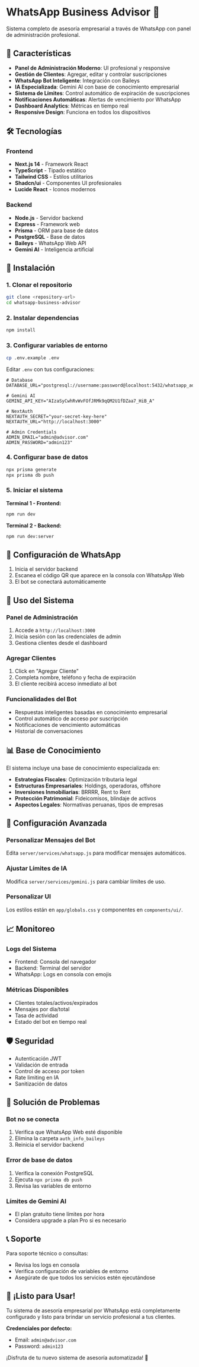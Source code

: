 # WhatsApp Business Advisor 🚀

Sistema completo de asesoría empresarial a través de WhatsApp con panel de administración profesional.

## 🌟 Características

- **Panel de Administración Moderno**: UI profesional y responsive
- **Gestión de Clientes**: Agregar, editar y controlar suscripciones
- **WhatsApp Bot Inteligente**: Integración con Baileys
- **IA Especializada**: Gemini AI con base de conocimiento empresarial
- **Sistema de Límites**: Control automático de expiración de suscripciones
- **Notificaciones Automáticas**: Alertas de vencimiento por WhatsApp
- **Dashboard Analytics**: Métricas en tiempo real
- **Responsive Design**: Funciona en todos los dispositivos

## 🛠️ Tecnologías

### Frontend
- **Next.js 14** - Framework React
- **TypeScript** - Tipado estático
- **Tailwind CSS** - Estilos utilitarios
- **Shadcn/ui** - Componentes UI profesionales
- **Lucide React** - Iconos modernos

### Backend
- **Node.js** - Servidor backend
- **Express** - Framework web
- **Prisma** - ORM para base de datos
- **PostgreSQL** - Base de datos
- **Baileys** - WhatsApp Web API
- **Gemini AI** - Inteligencia artificial

## 🚀 Instalación

### 1. Clonar el repositorio
```bash
git clone <repository-url>
cd whatsapp-business-advisor
```

### 2. Instalar dependencias
```bash
npm install
```

### 3. Configurar variables de entorno
```bash
cp .env.example .env
```

Editar `.env` con tus configuraciones:
```env
# Database
DATABASE_URL="postgresql://username:password@localhost:5432/whatsapp_advisor"

# Gemini AI
GEMINI_API_KEY="AIzaSyCwhRvWvFOfJRMk9qQM2U1fDZaa7_HiB_A"

# NextAuth
NEXTAUTH_SECRET="your-secret-key-here"
NEXTAUTH_URL="http://localhost:3000"

# Admin Credentials
ADMIN_EMAIL="admin@advisor.com"
ADMIN_PASSWORD="admin123"
```

### 4. Configurar base de datos
```bash
npx prisma generate
npx prisma db push
```

### 5. Iniciar el sistema

**Terminal 1 - Frontend:**
```bash
npm run dev
```

**Terminal 2 - Backend:**
```bash
npm run dev:server
```

## 📱 Configuración de WhatsApp

1. Inicia el servidor backend
2. Escanea el código QR que aparece en la consola con WhatsApp Web
3. El bot se conectará automáticamente

## 🎯 Uso del Sistema

### Panel de Administración
1. Accede a `http://localhost:3000`
2. Inicia sesión con las credenciales de admin
3. Gestiona clientes desde el dashboard

### Agregar Clientes
1. Click en "Agregar Cliente"
2. Completa nombre, teléfono y fecha de expiración
3. El cliente recibirá acceso inmediato al bot

### Funcionalidades del Bot
- Respuestas inteligentes basadas en conocimiento empresarial
- Control automático de acceso por suscripción
- Notificaciones de vencimiento automáticas
- Historial de conversaciones

## 📊 Base de Conocimiento

El sistema incluye una base de conocimiento especializada en:

- **Estrategias Fiscales**: Optimización tributaria legal
- **Estructuras Empresariales**: Holdings, operadoras, offshore
- **Inversiones Inmobiliarias**: BRRRR, Rent to Rent
- **Protección Patrimonial**: Fideicomisos, blindaje de activos
- **Aspectos Legales**: Normativas peruanas, tipos de empresas

## 🔧 Configuración Avanzada

### Personalizar Mensajes del Bot
Edita `server/services/whatsapp.js` para modificar mensajes automáticos.

### Ajustar Límites de IA
Modifica `server/services/gemini.js` para cambiar límites de uso.

### Personalizar UI
Los estilos están en `app/globals.css` y componentes en `components/ui/`.

## 📈 Monitoreo

### Logs del Sistema
- Frontend: Consola del navegador
- Backend: Terminal del servidor
- WhatsApp: Logs en consola con emojis

### Métricas Disponibles
- Clientes totales/activos/expirados
- Mensajes por día/total
- Tasa de actividad
- Estado del bot en tiempo real

## 🛡️ Seguridad

- Autenticación JWT
- Validación de entrada
- Control de acceso por token
- Rate limiting en IA
- Sanitización de datos

## 🚨 Solución de Problemas

### Bot no se conecta
1. Verifica que WhatsApp Web esté disponible
2. Elimina la carpeta `auth_info_baileys`
3. Reinicia el servidor backend

### Error de base de datos
1. Verifica la conexión PostgreSQL
2. Ejecuta `npx prisma db push`
3. Revisa las variables de entorno

### Límites de Gemini AI
- El plan gratuito tiene límites por hora
- Considera upgrade a plan Pro si es necesario

## 📞 Soporte

Para soporte técnico o consultas:
- Revisa los logs en consola
- Verifica configuración de variables de entorno
- Asegúrate de que todos los servicios estén ejecutándose

## 🎉 ¡Listo para Usar!

Tu sistema de asesoría empresarial por WhatsApp está completamente configurado y listo para brindar un servicio profesional a tus clientes.

**Credenciales por defecto:**
- Email: `admin@advisor.com`
- Password: `admin123`

¡Disfruta de tu nuevo sistema de asesoría automatizada! 🚀
